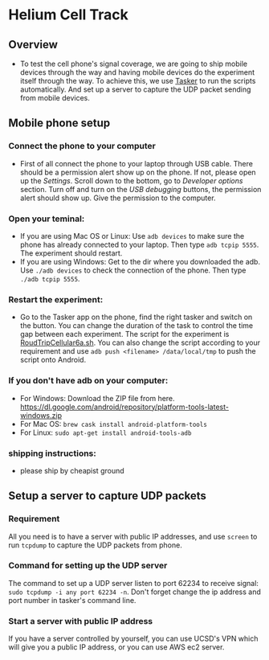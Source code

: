# Helium Cell Track

## Overview
- To test the cell phone's signal coverage, we are going to ship mobile devices through the way and having mobile devices do the experiment itself through the way. To achieve this, we use [Tasker](https://play.google.com/store/apps/details?id=net.dinglisch.android.taskerm&hl=en_US&gl=US) to run the scripts automatically. And set up a server to capture the UDP packet sending from mobile devices.

## Mobile phone setup
### Connect the phone to your computer
- First of all connect the phone to your laptop through USB cable. There should be a permission alert show up on the phone. If not, please open up the *Settings*. Scroll down to the bottom, go to *Developer options* section. Turn off and turn on the *USB debugging* buttons, the permission alert should show up. Give the permission to the computer.

### Open your teminal:
- If you are using Mac OS or Linux: Use `adb devices` to make sure the phone has already connected to your laptop. Then type `adb tcpip 5555`. The experiment should restart.
- If you are using Windows: Get to the dir where you downloaded the adb. Use `./adb devices` to check the connection of the phone. Then type `./adb tcpip 5555`.

### Restart the experiment:
- Go to the Tasker app on the phone, find the right tasker and switch on the button. You can change the duration of the task to control the time gap between each experiment. The script for the experiment is [RoudTripCellular6a.sh](https://github.com/ZSenZhang/Helium_cellphone/blob/main/RoudTripCellular6a.sh). You can also change the script according to your requirement and use `adb push <filename> /data/local/tmp` to push the script onto Android.

### If you don't have adb on your computer:
- For Windows: Download the ZIP file from here. https://dl.google.com/android/repository/platform-tools-latest-windows.zip
- For Mac OS: `brew cask install android-platform-tools`
- For Linux: `sudo apt-get install android-tools-adb`

### shipping instructions:
- please ship by cheapist ground 

## Setup a server to capture UDP packets
### Requirement
All you need is to have a server with public IP addresses, and use `screen` to run `tcpdump` to capture the UDP packets from phone. 

### Command for setting up the UDP server
The command to set up a UDP server listen to port 62234 to receive signal: `sudo tcpdump -i any port 62234 -n`. Don't forget change the ip address and port number in tasker's command line.

### Start a server with public IP address
If you have a server controlled by yourself, you can use UCSD's VPN which will give you a public IP address, or you can use AWS ec2 server.